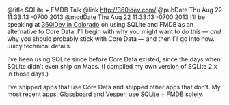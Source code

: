 @title SQLite + FMDB Talk
@link http://360idev.com/
@pubDate Thu Aug 22 11:33:13 -0700 2013
@modDate Thu Aug 22 11:33:13 -0700 2013
I’ll be speaking at <a href="http://360idev.com/">360iDev in Colorado</a> on using SQLite and FMDB as an alternative to Core Data. I’ll begin with why you might want to do this — *and* why you should probably stick with Core Data — and then I’ll go into how. Juicy technical details.

I’ve been using SQLite since before Core Data existed, since the days when SQLite didn’t even ship on Macs. (I compiled my own version of SQLite 2.x in those days.)

I’ve shipped apps that use Core Data and shipped other apps that don’t. My most recent apps, [Glassboard](http://glassboard.com/) and [Vesper](http://vesperapp.co/), use SQLite + FMDB solely.
